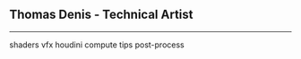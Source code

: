 <script>

var tags = 
{
    'shaders'       : 1,
    'vfx'           : 1,
    'houdini'       : 1,
    'compute'       : 1,
    'tips'          : 1,
    'post-process'  : 1
};

function ToggleTag(el, tag) {
    tags[tag] = 1 - tags[tag];

    if(tags[tag] == 0)
    el.classList.remove('tag_' + tag);
    else
    el.classList.add('tag_' + tag);

    var els = document.getElementsByClassName("card");
    for(var i = 0; i < els.length; i++)
    {
        var children = els[i].getElementsByTagName("span");
        var hide = true;
        for(var j = 0; j < children.length; j++)
        {
            if(tags[children[j].innerHTML] == 1)
            hide = false;
        }

        if(hide) 
        {
            els[i].style.display = 'none';
            console.log(els[i]);
        }
        else
        {
            els[i].style.display = '';
        }
    }

    console.log("Toggled " + tag);
}

function AddArticle(article) {
    var template = 

'<div class="card">'+
'    <div>'+
'        <img src="[THUMBNAIL]" alt="image" class="card_preview" /> '+
'    </div>'+
'    <div class="card_child">'+
'        <div>'+
'        <a href="[LINK]">[HEADER]</a><br>'+
'        [DESCRIPTION]'+
'        </div>'+
'        <div class="card_footer">'+
'           <div class="card_tags">'+
'           [TAGS]'+
'           </div>'+
'           <div class="card_date">'+
'           [DATE]'+
'           </div>'+
'        </div>'+
'    </div>'+
'</div>';

    template = template.replace('[THUMBNAIL]', article.thumbnail);
    template = template.replace('[LINK]', article.link);
    template = template.replace('[HEADER]', article.header);
    template = template.replace('[DESCRIPTION]', article.description);
    template = template.replace('[DATE]', article.date);

    var tags = "";
    if(article.tags)
    {
        for(var i = 0; i < article.tags.length; i++) {
            tags += '<span class="tag ' + ("tag_" + article.tags[i]) + '">'+ article.tags[i] +'</span>';
        }
    }
    
    template = template.replace('[TAGS]', tags);

    document.getElementById("container").insertAdjacentHTML('beforeend', template);
}

</script>

## Thomas Denis - Technical Artist

***

<div id="tags_container">
<span class="tag tag_shaders" onclick="ToggleTag(this, 'shaders')">shaders</span>
<span class="tag tag_vfx" onclick="ToggleTag(this, 'vfx')">vfx</span>
<span class="tag tag_houdini" onclick="ToggleTag(this, 'houdini')">houdini</span>
<span class="tag tag_compute" onclick="ToggleTag(this, 'compute')">compute</span>
<span class="tag tag_tips" onclick="ToggleTag(this, 'tips')">tips</span>
<span class="tag tag_post-process" onclick="ToggleTag(this, 'post-process')">post-process</span>
</div>

<div id="container">
</div>

<script type="text/javascript">
AddArticle({
    header:         'Unity Tips - Build Size And Assets Usage',
    description:    'Quick tip on how to spot what\'s taking up place in your project',
    link:           'articles/tips-build-size.html',
    thumbnail:      'images/tips-build-size/log.png',
    date:           'September 2020',
    tags:           ['tips']
});
AddArticle({
    header:         'Shader Project - A Sand Game With Compute Shaders',
    description:    'A version of the classic game running on the GPU',
    link:           'articles/compute-game-of-life.html',
    thumbnail:      'images/compute-game-of-life/trees.gif',
    date:           'August 2020',
    tags:           ['shaders', 'compute']
});
AddArticle({
    header:         'Shader Tutorial - Simple Outline Post-Process',
    description:    'A specific pixel-perfect outline for Desktop Garden, our #LD46 jam entry',
    link:           'articles/simple-outline-post-process.html',
    thumbnail:      'images/simple-outline-post-process/header.png',
    date:           'April 2020',
    tags:           ['shaders', 'post-process']
});
AddArticle({
    header:         'Shader Project - Uber Shader VFX',
    description:    'Custom shader & inspector to toggle shader features easily',
    link:           'articles/uber-shader-vfx.html',
    thumbnail:      'images/uber-shader-vfx/projectiles.gif',
    date:           'March 2020',
    tags:           ['shaders', 'vfx']
});
AddArticle({
    header:         'Shader Project - Voxel Animation Textures',
    description:    'VATs for voxel simulations, from Houdini to Unity using Alembic',
    link:           'articles/voxel-animation-texture.html',
    thumbnail:      'images/voxel-animation-texture/waves.gif',
    date:           'December 2019',
    tags:           ['shaders', 'houdini', 'vfx']
});
AddArticle({
    header:         'Houdini Project - Townscaper\'s grid',
    description:    'Quick attempt in Houdini to generate the grid from Townscaper by Oskar Stålberg',
    link:           'javascript:void(0)',
    thumbnail:      'images/stalberg-grid/process.gif',
    date:           'November 2019',
    tags:           ['houdini']
});
AddArticle({
    header:         'Shader Project - Shield Impacts',
    description:    'An use case of sending an array of values to the shader',
    link:           'articles/shield-impacts.html',
    thumbnail:      'images/shield-impacts/shield.gif',
    date:           'September 2019',
    tags:           ['shaders', 'vfx']
});
AddArticle({
    header:         'Houdini Tutorial - Sliced Mountains',
    description:    'Learn how to generate Godus-inspired islands using heightfields in Houdini',
    link:           'articles/sliced-mountains.html',
    thumbnail:      'images/sliced-mountains/mountain_final.png',
    date:           'May 2019',
    tags:           ['houdini']
});
AddArticle({
    header:         'Shader Project - Hologram (RTVFX Sketch #18)',
    description:    'Project made for the 18th sketch edition on realtimevfx.com. GPU Particles, Compute & Geometry shaders',
    link:           'articles/sketch-hologram.html',
    thumbnail:      'images/sketch-hologram/hologram.gif',
    date:           'November 2018',
    tags:           ['shaders', 'vfx', 'compute']
});
AddArticle({
    header:         'Shader Project - Parallax Sphere',
    description:    'Parallax mapping without raymarching',
    link:           'javascript:void(0)',
    thumbnail:      'images/parallax-sphere/sphere.gif',
    date:           'September 2018',
    tags:           ['shaders', 'vfx']
});
</script>
